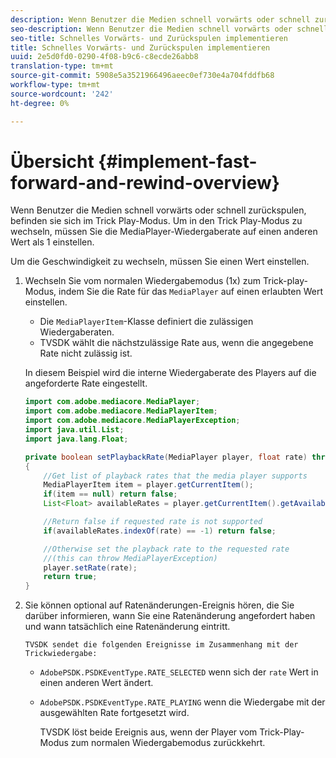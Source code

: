 ```yaml
---
description: Wenn Benutzer die Medien schnell vorwärts oder schnell zurückspulen, befinden sie sich im Trick Play-Modus. Um in den Trick Play-Modus zu wechseln, müssen Sie die MediaPlayer-Wiedergaberate auf einen anderen Wert als 1 einstellen.
seo-description: Wenn Benutzer die Medien schnell vorwärts oder schnell zurückspulen, befinden sie sich im Trick Play-Modus. Um in den Trick Play-Modus zu wechseln, müssen Sie die MediaPlayer-Wiedergaberate auf einen anderen Wert als 1 einstellen.
seo-title: Schnelles Vorwärts- und Zurückspulen implementieren
title: Schnelles Vorwärts- und Zurückspulen implementieren
uuid: 2e5d0fd0-0290-4f08-b9c6-c8ecde26abb8
translation-type: tm+mt
source-git-commit: 5908e5a3521966496aeec0ef730e4a704fddfb68
workflow-type: tm+mt
source-wordcount: '242'
ht-degree: 0%

---
```



# Übersicht {#implement-fast-forward-and-rewind-overview}

Wenn Benutzer die Medien schnell vorwärts oder schnell zurückspulen, befinden sie sich im Trick Play-Modus. Um in den Trick Play-Modus zu wechseln, müssen Sie die MediaPlayer-Wiedergaberate auf einen anderen Wert als 1 einstellen.

Um die Geschwindigkeit zu wechseln, müssen Sie einen Wert einstellen.

1. Wechseln Sie vom normalen Wiedergabemodus (1x) zum Trick-play-Modus, indem Sie die Rate für das `MediaPlayer` auf einen erlaubten Wert einstellen.

   * Die `MediaPlayerItem`-Klasse definiert die zulässigen Wiedergaberaten.
   * TVSDK wählt die nächstzulässige Rate aus, wenn die angegebene Rate nicht zulässig ist.

   In diesem Beispiel wird die interne Wiedergaberate des Players auf die angeforderte Rate eingestellt.

   ```java
   import com.adobe.mediacore.MediaPlayer; 
   import com.adobe.mediacore.MediaPlayerItem; 
   import com.adobe.mediacore.MediaPlayerException; 
   import java.util.List; 
   import java.lang.Float; 
   
   private boolean setPlaybackRate(MediaPlayer player, float rate) throws MediaPlayerException  
   { 
       //Get list of playback rates that the media player supports 
       MediaPlayerItem item = player.getCurrentItem(); 
       if(item == null) return false; 
       List<Float> availableRates = player.getCurrentItem().getAvailablePlaybackRates(); 
   
       //Return false if requested rate is not supported 
       if(availableRates.indexOf(rate) == -1) return false; 
   
       //Otherwise set the playback rate to the requested rate  
       //(this can throw MediaPlayerException) 
       player.setRate(rate); 
       return true; 
   }
   ```

1. Sie können optional auf Ratenänderungen-Ereignis hören, die Sie darüber informieren, wann Sie eine Ratenänderung angefordert haben und wann tatsächlich eine Ratenänderung eintritt.

       TVSDK sendet die folgenden Ereignisse im Zusammenhang mit der Trickwiedergabe:
   
   * `AdobePSDK.PSDKEventType.RATE_SELECTED` wenn sich der  `rate` Wert in einen anderen Wert ändert.

   * `AdobePSDK.PSDKEventType.RATE_PLAYING` wenn die Wiedergabe mit der ausgewählten Rate fortgesetzt wird.

      TVSDK löst beide Ereignis aus, wenn der Player vom Trick-Play-Modus zum normalen Wiedergabemodus zurückkehrt.

